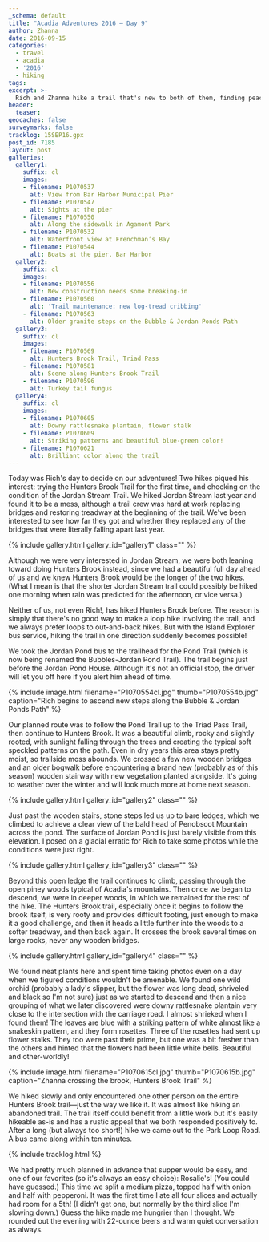 ```yaml
---
_schema: default
title: "Acadia Adventures 2016 – Day 9"
author: Zhanna
date: 2016-09-15
categories:
  - travel
  - acadia
  - '2016'
  - hiking
tags:
excerpt: >-
  Rich and Zhanna hike a trail that's new to both of them, finding peace and solitude and some unusual vegetation in the woods.
header:
  teaser:
geocaches: false
surveymarks: false
tracklog: 15SEP16.gpx
post_id: 7185
layout: post                      
galleries:
  gallery1:
    suffix: cl
    images:
    - filename: P1070537
      alt: View from Bar Harbor Municipal Pier
    - filename: P1070547
      alt: Sights at the pier
    - filename: P1070550
      alt: Along the sidewalk in Agamont Park
    - filename: P1070532
      alt: Waterfront view at Frenchman’s Bay
    - filename: P1070544
      alt: Boats at the pier, Bar Harbor
  gallery2:
    suffix: cl
    images:
    - filename: P1070556
      alt: New construction needs some breaking-in
    - filename: P1070560
      alt: 'Trail maintenance: new log-tread cribbing'
    - filename: P1070563
      alt: Older granite steps on the Bubble & Jordan Ponds Path    
  gallery3:
    suffix: cl
    images:
    - filename: P1070569
      alt: Hunters Brook Trail, Triad Pass
    - filename: P1070581
      alt: Scene along Hunters Brook Trail
    - filename: P1070596
      alt: Turkey tail fungus      
  gallery4:
    suffix: cl
    images:
    - filename: P1070605
      alt: Downy rattlesnake plantain, flower stalk
    - filename: P1070609
      alt: Striking patterns and beautiful blue-green color!    
    - filename: P1070621
      alt: Brilliant color along the trail       
---
```


Today was Rich's day to decide on our adventures! Two hikes piqued his interest: trying the Hunters Brook Trail for the first time, and checking on the condition of the Jordan Stream Trail. We hiked Jordan Stream last year and found it to be a mess, although a trail crew was hard at work replacing bridges and restoring treadway at the beginning of the trail. We've been interested to see how far they got and whether they replaced any of the bridges that were literally falling apart last year. 

{% include gallery.html gallery_id="gallery1" class="" %}

Although we were very interested in Jordan Stream, we were both leaning toward doing Hunters Brook instead, since we had a beautiful full day ahead of us and we knew Hunters Brook would be the longer of the two hikes. (What I mean is that the shorter Jordan Stream trail could possibly be hiked one morning when rain was predicted for the afternoon, or vice versa.) 

Neither of us, not even Rich!, has hiked Hunters Brook before. The reason is simply that there's no good way to make a loop hike involving the trail, and we always prefer loops to out-and-back hikes. But with the Island Explorer bus service, hiking the trail in one direction suddenly becomes possible! 

We took the Jordan Pond bus to the trailhead for the Pond Trail (which is now being renamed the Bubbles-Jordan Pond Trail). The trail begins just before the Jordan Pond House. Although it's not an official stop, the driver will let you off here if you alert him ahead of time. 

{% include image.html filename="P1070554cl.jpg" thumb="P1070554b.jpg" caption="Rich begins to ascend new steps along the Bubble & Jordan Ponds Path" %}

Our planned route was to follow the Pond Trail up to the Triad Pass Trail, then continue to Hunters Brook. It was a beautiful climb, rocky and slightly rooted, with sunlight falling through the trees and creating the typical soft speckled patterns on the path. Even in dry years this area stays pretty moist, so trailside moss abounds. We crossed a few new wooden bridges and an older bogwalk before encountering a brand new (probably as of this season) wooden stairway with new vegetation planted alongside. It's going to weather over the winter and will look much more at home next season.

{% include gallery.html gallery_id="gallery2" class="" %}

Just past the wooden stairs, stone steps led us up to bare ledges, which we climbed to achieve a clear view of the bald head of Penobscot Mountain across the pond. The surface of Jordan Pond is just barely visible from this elevation. I posed on a glacial erratic for Rich to take some photos while the conditions were just right.

{% include gallery.html gallery_id="gallery3" class="" %}

Beyond this open ledge the trail continues to climb, passing through the open piney woods typical of Acadia's mountains. Then once we began to descend, we were in deeper woods, in which we remained for the rest of the hike. The Hunters Brook trail, especially once it begins to follow the brook itself, is very rooty and provides difficult footing, just enough to make it a good challenge, and then it heads a little further into the woods to a softer treadway, and then back again. It crosses the brook several times on large rocks, never any wooden bridges. 

{% include gallery.html gallery_id="gallery4" class="" %}

We found neat plants here and spent time taking photos even on a day when we figured conditions wouldn't be amenable. We found one wild orchid (probably a lady's slipper, but the flower was long dead, shriveled and black so I'm not sure) just as we started to descend and then a nice grouping of what we later discovered were downy rattlesnake plantain very close to the intersection with the carriage road. I almost shrieked when I found them! The leaves are blue with a striking pattern of white almost like a snakeskin pattern, and they form rosettes. Three of the rosettes had sent up flower stalks. They too were past their prime, but one was a bit fresher than the others and hinted that the flowers had been little white bells. Beautiful and other-worldly!

{% include image.html filename="P1070615cl.jpg" thumb="P1070615b.jpg" caption="Zhanna crossing the brook, Hunters Brook Trail" %}

We hiked slowly and only encountered one other person on the entire Hunters Brook trail—just the way we like it. It was almost like hiking an abandoned trail. The trail itself could benefit from a little work but it's easily hikeable as-is and has a rustic appeal that we both responded positively to. After a long (but always too short!) hike we came out to the Park Loop Road. A bus came along within ten minutes.

{% include tracklog.html %}

We had pretty much planned in advance that supper would be easy, and one of our favorites (so it's always an easy choice): Rosalie's! (You could have guessed.) This time we split a medium pizza, topped half with onion and half with pepperoni. It was the first time I ate all four slices and actually had room for a 5th! (I didn't get one, but normally by the third slice I'm slowing down.) Guess the hike made me hungrier than I thought. We rounded out the evening with 22-ounce beers and warm quiet conversation as always.

